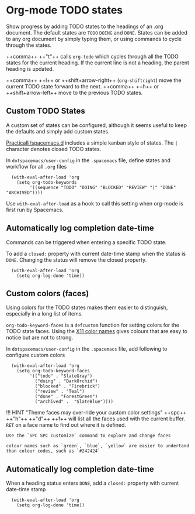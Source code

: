 # Org-mode TODO states

Show progress by adding TODO states to the headings of an .org document.  The default states are `TODO` `DOING` and `DONE`.  States can be added to any org document by simply typing them, or using commands to cycle through the states.

++comma++ ++"t"++ calls `org-todo` which cycles through all the TODO states for the current heading. If the current line is not a heading, the parent heading is updated.

++comma++ ++l++ or ++shift+arrow-right++ (`org-shiftright`) move the current TODO state forward to the next. ++comma++ ++h++ or ++shift+arrow-left++ move to the previous TODO states.


## Custom TODO States

A custom set of states can be configured, although it seems useful to keep the defaults and simply add custom states.

[Practicalli/spacemacs.d](https://github.com/practicalli/spacemacs.d) includes a simple kanban style of states.  The `|` character denotes closed TODO states.

In `dotspacemacs/user-config` in the `.spacemacs` file, define states and workflow for all `.org` files

```elisp
  (with-eval-after-load 'org
    (setq org-todo-keywords
         '((sequence "TODO" "DOING" "BLOCKED" "REVIEW" "|" "DONE" "ARCHIVED"))))
```
Use `with-eval-after-load` as a hook to call this setting when org-mode is first run by Spacemacs.


## Automatically log completion date-time
Commands can be triggered when entering a specific TODO state.

To add a `closed:` property with current date-time stamp when the status is `DONE`.  Changing the status will remove the closed property.

```elisp
  (with-eval-after-load 'org
    (setq org-log-done 'time))
```


## Custom colors (faces)
Using colors for the TODO states makes them easier to distinguish, especially in a long list of items.

`org-todo-keyword-faces` is a `defcustom` function for setting colors for the TODO state faces. Using the [X11 color names](https://en.wikipedia.org/wiki/Web_colors) gives colours that are easy to notice but are not to strong.

In `dotspacemacs/user-config` in the `.spacemacs` file, add following to configure custom colors
```elisp
  (with-eval-after-load 'org
    (setq org-todo-keyword-faces
         '(("todo" . "SlateGray")
           ("doing" . "DarkOrchid")
           ("blocked" . "Firebrick")
           ("review" . "Teal")
           ("done" . "ForestGreen")
           ("archived" .  "SlateBlue"))))
```

!!! HINT "Theme faces may over-ride your custom color settings"
   ++spc++ ++"h"++ ++"d"++ ++f++ will list all the faces used with the current buffer. `RET` on a face name to find out where it is defined.

    Use the `SPC SPC customize` command to explore and change faces

    colour names such as `green`, `blue`, `yellow` are easier to undertand than colour codes, such as `#242424`


## Automatically log completion date-time

When a heading status enters `DONE`, add a `closed:` property with current date-time stamp

```elisp
  (with-eval-after-load 'org
    (setq org-log-done 'time))
```
